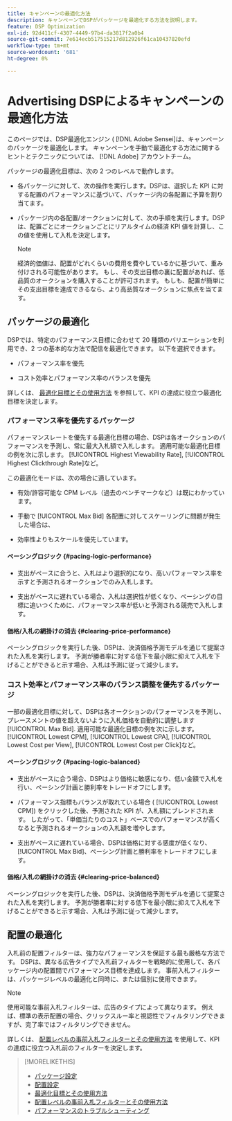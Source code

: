 ```yaml
---
title: キャンペーンの最適化方法
description: キャンペーンでDSPがパッケージを最適化する方法を説明します。
feature: DSP Optimization
exl-id: 92d411cf-4307-4449-97b4-da3817f2a0b4
source-git-commit: 7e614ecb517515217d812926f61ca10437820efd
workflow-type: tm+mt
source-wordcount: '681'
ht-degree: 0%

---
```


# Advertising DSPによるキャンペーンの最適化方法

このページでは、DSP最適化エンジン ( [!DNL Adobe Sensei]は、キャンペーンのパッケージを最適化します。 キャンペーンを手動で最適化する方法に関するヒントとテクニックについては、 [!DNL Adobe] アカウントチーム。 <!-- add link to trading playbook if we add it to help -->

パッケージの最適化目標は、次の 2 つのレベルで動作します。

* 各パッケージに対して、次の操作を実行します。DSPは、選択した KPI に対する配置のパフォーマンスに基づいて、パッケージ内の各配置に予算を割り当てます。

* パッケージ内の各配置/オークションに対して、次の手順を実行します。DSPは、配置ごとにオークションごとにリアルタイムの経済 KPI 値を計算し、この値を使用して入札を決定します。

   >[!NOTE]
   >
   >経済的価値は、配置がどれくらいの費用を費やしているかに基づいて、重み付けされる可能性があります。 もし、その支出目標の裏に配置があれば、低品質のオークションを購入することが許可されます。 もしも、配置が簡単にその支出目標を達成できるなら、より高品質なオークションに焦点を当てます。

## パッケージの最適化

DSPでは、特定のパフォーマンス目標に合わせて 20 種類のバリエーションを利用でき、2 つの基本的な方法で配信を最適化できます。 以下を選択できます。

* パフォーマンス率を優先

* コスト効率とパフォーマンス率のバランスを優先

詳しくは、 [最適化目標とその使用方法](optimization-goals.md) を参照して、KPI の達成に役立つ最適化目標を決定します。

### パフォーマンス率を優先するパッケージ

パフォーマンスレートを優先する最適化目標の場合、DSPは各オークションのパフォーマンスを予測し、常に最大入札額で入札します。 適用可能な最適化目標の例を次に示します。 [!UICONTROL Highest Viewability Rate], [!UICONTROL Highest Clickthrough Rate]など。

この最適化モードは、次の場合に適しています。

* 有効/許容可能な CPM レベル（過去のベンチマークなど）は既にわかっています。

* 手動で [!UICONTROL Max Bid] 各配置に対してスケーリングに問題が発生した場合は、

* 効率性よりもスケールを優先しています。

#### ペーシングロジック {#pacing-logic-performance}

* 支出がペースに合うと、入札はより選択的になり、高いパフォーマンス率を示すと予測されるオークションでのみ入札します。

* 支出がペースに遅れている場合、入札は選択性が低くなり、ペーシングの目標に追いつくために、パフォーマンス率が低いと予測される競売で入札します。

#### 価格/入札の網掛けの消去 {#clearing-price-performance}

ペーシングロジックを実行した後、DSPは、決済価格予測モデルを通じて提案された入札を実行します。 予測が勝者率に対する低下を最小限に抑えて入札を下げることができると示す場合、入札は予測に従って減少します。

### コスト効率とパフォーマンス率のバランス調整を優先するパッケージ

一部の最適化目標に対して、DSPは各オークションのパフォーマンスを予測し、プレースメントの値を超えないように入札価格を自動的に調整します [!UICONTROL Max Bid]. 適用可能な最適化目標の例を次に示します。 [!UICONTROL Lowest CPM], [!UICONTROL Lowest CPA], [!UICONTROL Lowest Cost per View], [!UICONTROL Lowest Cost per Click]など。

#### ペーシングロジック {#pacing-logic-balanced}

* 支出がペースに合う場合、DSPはより価格に敏感になり、低い金額で入札を行い、ペーシング計画と勝利率をトレードオフにします。

* パフォーマンス指標もバランスが取れている場合 ( [!UICONTROL Lowest CPM]) をクリックした後、予測された KPI が、入札額にブレンドされます。 したがって、「単価当たりのコスト」ベースでのパフォーマンスが高くなると予測されるオークションの入札額を増やします。

* 支出がペースに遅れている場合、DSPは価格に対する感度が低くなり、 [!UICONTROL Max Bid]、ぺーシング計画と勝利率をトレードオフにします。

#### 価格/入札の網掛けの消去 {#clearing-price-balanced}

ペーシングロジックを実行した後、DSPは、決済価格予測モデルを通じて提案された入札を実行します。 予測が勝者率に対する低下を最小限に抑えて入札を下げることができると示す場合、入札は予測に従って減少します。

## 配置の最適化

入札前の配置フィルターは、強力なパフォーマンスを保証する最も厳格な方法です。 DSPは、異なる広告タイプで入札前フィルターを戦略的に使用して、各パッケージ内の配置間でパフォーマンス目標を達成します。 事前入札フィルターは、パッケージレベルの最適化と同時に、または個別に使用できます。

>[!NOTE]
>
>使用可能な事前入札フィルターは、広告のタイプによって異なります。 例えば、標準の表示配置の場合、クリックスルー率と視認性でフィルタリングできますが、完了率ではフィルタリングできません。

詳しくは、 [配置レベルの事前入札フィルターとその使用方法](optimization-pre-bid-filters.md) を使用して、KPI の達成に役立つ入札前のフィルターを決定します。

>[!MORELIKETHIS]
>
>* [パッケージ設定](/help/dsp/campaign-management/packages/package-settings.md)
>* [配置設定](/help/dsp/campaign-management/placements/placement-settings.md)
>* [最適化目標とその使用方法](optimization-goals.md)
>* [配置レベルの事前入札フィルターとその使用方法](optimization-pre-bid-filters.md)
>* [パフォーマンスのトラブルシューティング](/help/dsp/optimization/troubleshooting-performance.md)


